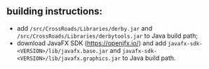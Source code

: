 ## building instructions:

- add `/src/CrossRoads/Libraries/derby.jar` and `/src/CrossRoads/Libraries/derbytools.jar` to Java build path;
- download JavaFX SDK (https://openjfx.io/) and add 
`javafx-sdk-<VERSION>/lib/javafx.base.jar` and `javafx-sdk-<VERSION>/lib/javafx.graphics.jar` to Java build path.